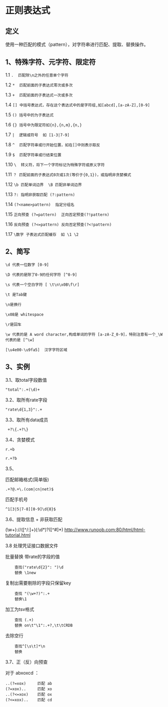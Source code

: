 # 正则表达式

## 定义

使用一种匹配的模式（pattern），对字符串进行匹配、提取、替换操作。


## 1、特殊字符、元字符、限定符
1.1 ```.  匹配除\n之外的任意单个字符``` 

1.2 ```*  匹配前面的子表达式零次或多次```

1.3 ```+  匹配前面的子表达式一次或多次```

1.4 ```[] 中括号表达式，存在这个表达式中的是字符组,如[abcd],[a-zA-Z],[0-9]```

1.5 ```() 括号中的为子表达式 ```

1.6 ```{} 括号中为限定符如{n},{n,m},{n,}```

1.7 ```|  逻辑或符号  如 [1-3|7-9]```

1.8 ```^  匹配字符串或行开始位置，如在[]中则表示取反```

1.9 ```$  匹配字符串或行结束位置```

1.10 ```\  转义符，将下一个字符标记为特殊字符或原义字符```

1.11 ```？ 匹配前面的子表达式0次或1次(等价于{0,1})，或指明非贪婪模式```

1.12 ```\b 匹配单词边界  \B 匹配非单词边界```

1.13 ```?: 指明非获取匹配 (?:pattern)```

1.14 ```(?<name>pattern)  指定分组名```

1.15 ```正向预查 (?=pattern)  正向否定预查(?!pattern)```

1.16 ```反向预查 (?<=pattern) 反向否定预查(?<!pattern)```

1.17  ```\数字 子表达式匹配缓存  如 \1 \2```

## 2、简写
```\d 代表一位数字 [0-9]```

```\D 代表的是除了0-9的任何字符 [^0-9]```

```\s 代表一个空白字符 [ \t\n\x0B\f\r] ```

```\t 是Tab键```

```\n是换行```

```\x0B是 whitespace ```

```\r是回车```

```\w 代表的是 A word character,构成单词的字符 [a-zA-Z_0-9]，特别注意有一个_\W 代表的是 [^\w]```

```[\u4e00-\u9fa5]  汉字字符区域```

## 3、实例

3.1、取total字段数值

```"total":.+(\d)+```

3.2、取所有rate字段

```"rate\d{1,3}":.+```

3.3、取所有data成员

``` +?\{.+?\}```
 
3.4、贪婪模式 

```r.+b ```

```r.+?b```

3.5、

匹配邮箱格式(简单版)

```.+?@.+\.(com|cn|net)$```

匹配手机号

```^1[3|5|7-8][0-9]\d{8}$```

3.6、提取信息 + 非获取匹配

(\w+):\/\/([^/:]+)(:\d*)?([^#]*)
http://www.runoob.com:80/html/html-tutorial.html

3.8 处理凭证接口数据文件

批量替换 带rate的字段的值 
```
	查找("rate\d{2}": ")\d
	替换 \1new
 ```   

复制出需要剔除的字段只保留key
```
	查找 "(\w+?)":.+
	替换\1
```
加工为tsv格式
```
	查找 (.+)
	替换 on\t"\1":.+?,\t\tCRDB
```

去除空行
```
	查找^[\s\t]*\n
	替换
```

3.7、正（反）向预查

对于 abxoxcd ：
```
..(?=xox)     匹配 ab
(?=xox)..     匹配 xo
..(?<=xox)    匹配 ox
(?<=xox)..    匹配 cd
```







